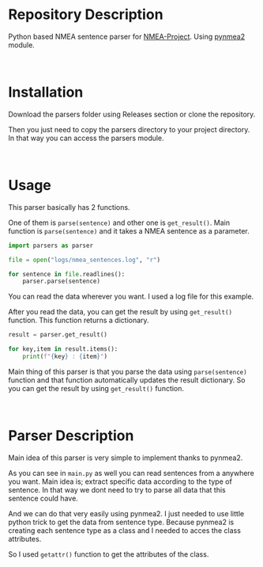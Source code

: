 # Repository Description

Python based NMEA sentence parser for [NMEA-Project](https://github.com/Alperencode/NMEA-Project).
Using [pynmea2](https://github.com/Knio/pynmea2) module.

<br>

# Installation

Download the parsers folder using Releases section or clone the repository.


Then you just need to copy the parsers directory to your project directory.
In that way you can access the parsers module.

<br>

# Usage

This parser basically has 2 functions.

One of them is `parse(sentence)` and other one is `get_result()`.
Main function is `parse(sentence)` and it takes a NMEA sentence as a parameter.

```python
import parsers as parser

file = open("logs/nmea_sentences.log", "r")

for sentence in file.readlines():
    parser.parse(sentence)
```
You can read the data wherever you want. I used a log file for this example.

After you read the data, you can get the result by using `get_result()` function. This function returns a dictionary. 

```python
result = parser.get_result()

for key,item in result.items():
    print(f"{key} : {item}")
```

Main thing of this parser is that you parse the data using `parse(sentence)` function and that function automatically updates the result dictionary. 
So you can get the result by using `get_result()` function. 

<br>

# Parser Description
    
Main idea of this parser is very simple to implement thanks to pynmea2.

As you can see in `main.py` as well you can read sentences from a anywhere you want. 
Main idea is; extract specific data according to the type of sentence.
In that way we dont need to try to parse all data that this sentence could have.

And we can do that very easily using pynmea2.
I just needed to use little python trick to get the data from sentence type.
Because pynmea2 is creating each sentence type as a class and I needed to acces the class attributes.

So I used `getattr()` function to get the attributes of the class.